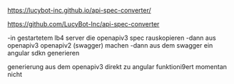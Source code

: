 

https://lucybot-inc.github.io/api-spec-converter/


https://github.com/LucyBot-Inc/api-spec-converter


-in gestartetem lb4 server die openapiv3 spec rauskopieren
-dann aus openapiv3 openapiv2 (swagger) machen
-dann aus dem swagger ein angular sdkn generieren

generierung aus dem openapiv3 direkt zu angular funktioni9ert momentan nicht
